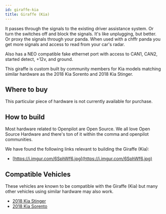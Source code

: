 ```yaml
---
id: giraffe-kia
title: Giraffe (Kia)
---
```


It passes through the signals to the existing driver assistance system. Or turn the switches off and block the signals. It&#x27;s like unplugging, but better. Or proxy the signals through your panda. When used with a chffr panda you get more signals and access to read from your car&#x27;s radar.

Also has a NEO compatible fake ethernet port with access to CAN1, CAN2, started detect, +12v, and ground.

This giraffe is custom built by community members for Kia models matching similar hardware as the 2018 Kia Sorento and 2018 Kia Stinger.

## Where to buy

This particular piece of hardware is not currently available for purchase.

## How to build

Most hardware related to Openpilot are Open Source.
We all love Open Source Hardware and there's ton of it within the comma and openpilot communities.

We have found the following links relevant to building the Giraffe (Kia):

* [https://i.imgur.com/6SphWf6.jpg](https://i.imgur.com/6SphWf6.jpg)

## Compatible Vehicles

These vehicles are known to be compatible with the Giraffe (Kia) but many other vehicles using similar hardware may also work.

* [2018 Kia Stinger](./kia//2018-kia-stinger.md)
* [2018 Kia Sorento](./kia//2018-kia-sorento.md)

